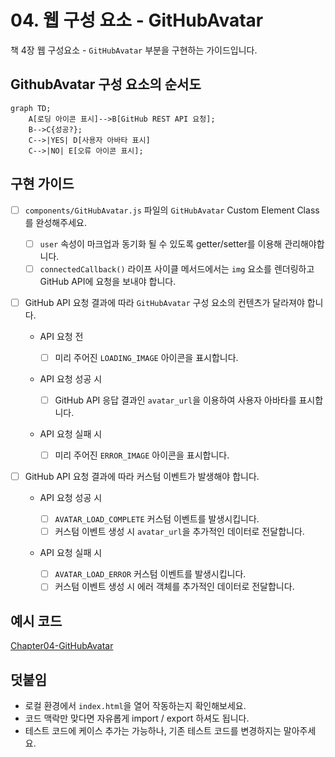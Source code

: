 # 04. 웹 구성 요소 - GitHubAvatar

책 4장 웹 구성요소 - `GitHubAvatar` 부분을 구현하는 가이드입니다.

## GithubAvatar 구성 요소의 순서도

```mermaid
graph TD;
    A[로딩 아이콘 표시]-->B[GitHub REST API 요청];
    B-->C{성공?};
    C-->|YES| D[사용자 아바타 표시]
    C-->|NO| E[오류 아이콘 표시];
```

## 구현 가이드

- [ ] `components/GitHubAvatar.js` 파일의 `GitHubAvatar` Custom Element Class를 완성해주세요.

  - [ ] `user` 속성이 마크업과 동기화 될 수 있도록 getter/setter를 이용해 관리해야합니다.
  - [ ] `connectedCallback()` 라이프 사이클 메서드에서는 `img` 요소를 렌더링하고 GitHub API에 요청을 보내야 합니다.

- [ ] GitHub API 요청 결과에 따라 `GitHubAvatar` 구성 요소의 컨텐츠가 달라져야 합니다.

  - API 요청 전

    - [ ] 미리 주어진 `LOADING_IMAGE` 아이콘을 표시합니다.

  - API 요청 성공 시

    - [ ] GitHub API 응답 결과인 `avatar_url`을 이용하여 사용자 아바타를 표시합니다.

  - API 요청 실패 시
    - [ ] 미리 주어진 `ERROR_IMAGE` 아이콘을 표시합니다.

- [ ] GitHub API 요청 결과에 따라 커스텀 이벤트가 발생해야 합니다.

  - API 요청 성공 시

    - [ ] `AVATAR_LOAD_COMPLETE` 커스텀 이벤트를 발생시킵니다.
    - [ ] 커스텀 이벤트 생성 시 `avatar_url`을 추가적인 데이터로 전달합니다.

  - API 요청 실패 시
    - [ ] `AVATAR_LOAD_ERROR` 커스텀 이벤트를 발생시킵니다.
    - [ ] 커스텀 이벤트 생성 시 에러 객체를 추가적인 데이터로 전달합니다.

## 예시 코드

[Chapter04-GitHubAvatar](https://github.com/Apress/frameworkless-front-end-development/tree/master/Chapter04/00.5)

## 덧붙임

- 로컬 환경에서 `index.html`을 열어 작동하는지 확인해보세요.
- 코드 맥락만 맞다면 자유롭게 import / export 하셔도 됩니다.
- 테스트 코드에 케이스 추가는 가능하나, 기존 테스트 코드를 변경하지는 말아주세요.
